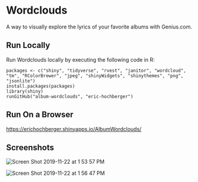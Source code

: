 # Wordclouds
A way to visually explore the lyrics of your favorite albums with Genius.com. 


## Run Locally
Run Wordclouds locally by executing the following code in R:

```
packages <- c("shiny", "tidyverse", "rvest", "janitor", "wordcloud", "tm", "RColorBrewer", "jpeg", "shinyWidgets", "shinythemes", "png", "jsonlite")
install.packages(packages)
library(shiny)
runGitHub("album-wordclouds", "eric-hochberger")

```

## Run On a Browser
https://erichochberger.shinyapps.io/AlbumWordclouds/

## Screenshots
![Screen Shot 2019-11-22 at 1 53 57 PM](https://user-images.githubusercontent.com/55408707/69456239-c4869600-0d2f-11ea-9eb5-bff70a252635.png)

![Screen Shot 2019-11-22 at 1 56 47 PM](https://user-images.githubusercontent.com/55408707/69456325-ff88c980-0d2f-11ea-90b8-8465d74bf56d.png)
